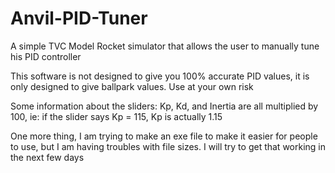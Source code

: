 # Anvil-PID-Tuner
A simple TVC Model Rocket simulator that allows the user to manually tune his PID controller

This software is not designed to give you 100% accurate PID values, it is only designed to give ballpark values.
Use at your own risk

Some information about the sliders:
Kp, Kd, and Inertia are all multiplied by 100, ie: if the slider says Kp = 115, Kp is actually 1.15

One more thing, I am trying to make an exe file to make it easier for people to use, but I am having troubles with file sizes.
I will try to get that working in the next few days

